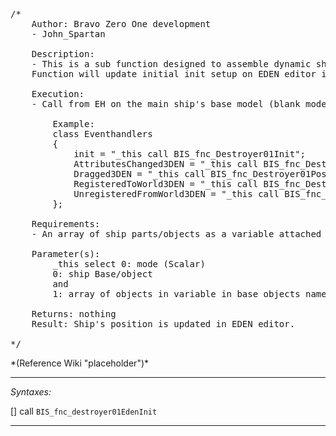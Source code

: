 <pre>/*
	Author: Bravo Zero One development
	- John_Spartan

	Description:
	- This is a sub function designed to assemble dynamic ship (multi-part structure) in EDEN editor. Ship consists of multiple sub-objects that are linked together based on precise memory point positions in 3D space.
	Function will update initial init setup on EDEN editor invoked.

	Execution:
	- Call from EH on the main ship's base model (blank model with memory points and reference config).

		Example:
		class Eventhandlers
		{
			init = "_this call BIS_fnc_Destroyer01Init";								//main init fnc, will assemble ship in game
			AttributesChanged3DEN = "_this call BIS_fnc_Destroyer01EdenInit";			//function to update objects position in EDEN editor if attributes changed by player
			Dragged3DEN = "_this call BIS_fnc_Destroyer01PosUpdate";					//function to update objects position in EDEN editor if attributes changed by player
			RegisteredToWorld3DEN = "_this call BIS_fnc_Destroyer01EdenInit";			//initial EDEN init fnc (main init is still called)
			UnregisteredFromWorld3DEN = "_this call BIS_fnc_Destroyer01EdenDelete";		//function  to delete all ship objects in EDEN editor
		};

	Requirements:
	- An array of ship parts/objects as a variable attached to main ship base. This array is created by main BIS_fnc_Destroyer01Init.

	Parameter(s):
		_this select 0: mode (Scalar)
		0: ship Base/object
		and
		1: array of objects in variable in base objects names-pace ["bis_carrierParts", []];

	Returns: nothing
	Result: Ship's position is updated in EDEN editor.

*/</pre>*(Reference Wiki "placeholder")*<!-- Remove this after fill-in -->


---
*Syntaxes:*

[] call `BIS_fnc_destroyer01EdenInit`

---
